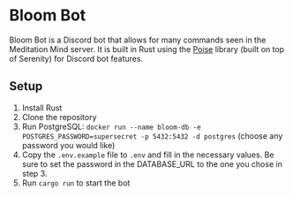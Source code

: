 # Bloom Bot

Bloom Bot is a Discord bot that allows for many commands seen in the Meditation Mind server. It 
is built in Rust using the [Poise](https://docs.rs/poise/0.6.1/poise/index.html) library (built on top of Serenity) for Discord bot features.

## Setup

1. Install Rust
2. Clone the repository
3. Run PostgreSQL: `docker run --name bloom-db -e POSTGRES_PASSWORD=supersecret -p 5432:5432 -d postgres` (choose any password you would like)
4. Copy the `.env.example` file to `.env` and fill in the necessary values. Be sure to set the password in the DATABASE_URL to the one you chose in step 3.
5. Run `cargo run` to start the bot

